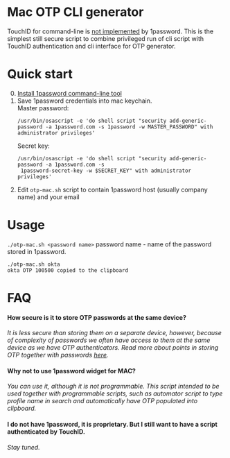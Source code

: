 # Mac OTP CLI generator
TouchID for command-line is [not implemented](https://www.reddit.com/r/1Password/comments/dq80so/touchid_with_op_cli/) by 1password. This is the simplest still secure script to combine
 privileged run of cli script with TouchID authentication and cli interface for OTP generator.
 
# Quick start
0. [Install 1password command-line tool](https://support.1password.com/command-line-getting-started/)
1. Save 1password credentials into mac keychain.  
    Master password: 
    ```shell script
    /usr/bin/osascript -e 'do shell script "security add-generic-password -a 1password.com -s 1password -w MASTER_PASSWORD" with administrator privileges'
    ```
    Secret key:
    ```shell script
    /usr/bin/osascript -e 'do shell script "security add-generic-password -a 1password.com -s
     1password-secret-key -w $SECRET_KEY" with administrator privileges' 
    ```
2. Edit `otp-mac.sh` script to contain 1password host (usually company name) and your email

# Usage
`./otp-mac.sh <password name>`
password name - name of the password stored in 1password.

```shell script
./otp-mac.sh okta
okta OTP 100500 copied to the clipboard
```

  
# FAQ
#### How secure is it to store OTP passwords at the same device?  
_It is less secure than storing them on a separate device, however, because of complexity of
 passwords we often have access to them at the same device as we have OTP authenticators. Read
  more about points in storing OTP together with passwords [here](https://blog.1password.com/totp-for-1password-users/)._  
#### Why not to use 1password widget for MAC?  
_You can use it, although it is not programmable. This script intended to be used together
 with programmable scripts, such as automator script to type profile name in search and
  automatically have OTP populated into clipboard._
#### I do not have 1password, it is proprietary. But I still want to have a script authenticated by TouchID.
_Stay tuned._  
  
